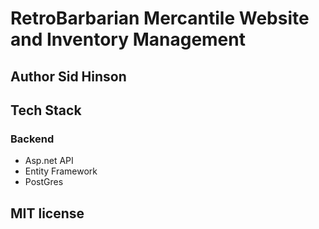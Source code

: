# RetroBarbarian Mercantile Website and Inventory Management
## Author Sid Hinson
## Tech Stack
### Backend
- Asp.net API
- Entity Framework
- PostGres
## MIT license
